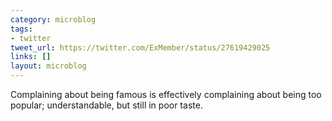 ```yaml
---
category: microblog
tags:
- twitter
tweet_url: https://twitter.com/ExMember/status/27619429025
links: []
layout: microblog
---
```

Complaining about being famous is effectively complaining about being too popular; understandable, but still in poor taste.
